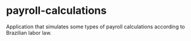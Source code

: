 # payroll-calculations
Application that simulates some types of payroll calculations according to Brazilian labor law.
